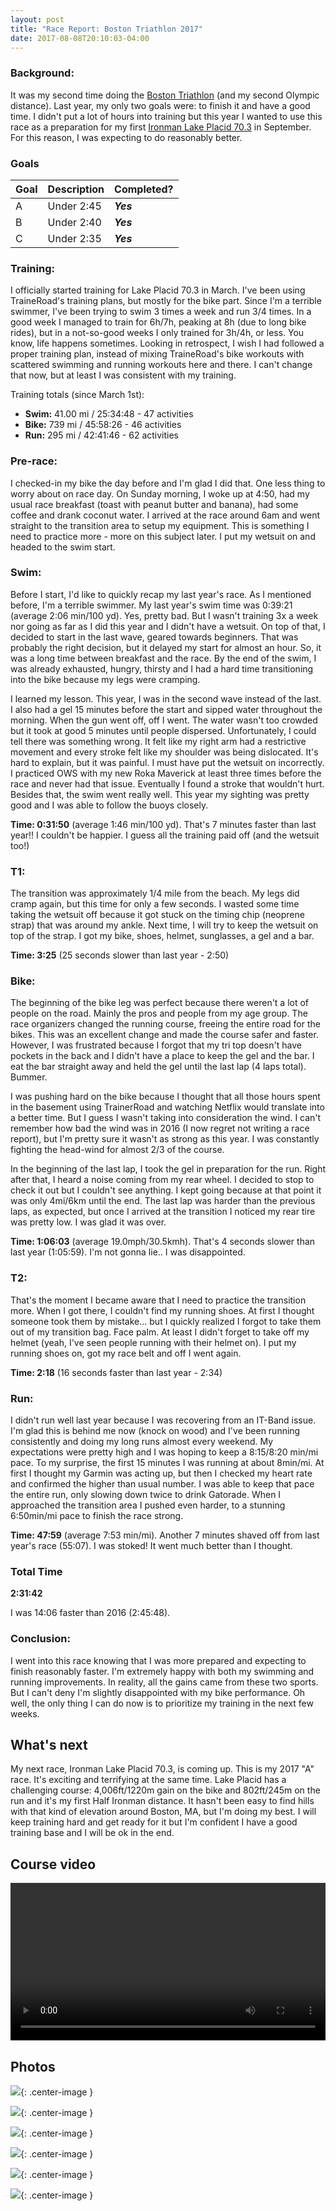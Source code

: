 ```yaml
---
layout: post
title: "Race Report: Boston Triathlon 2017"
date: 2017-08-08T20:10:03-04:00
---
```


### Background:
It was my second time doing the [Boston Triathlon](http://bostontri.com/) (and my second Olympic distance). Last year, my only two goals were: to finish it and have a good time. I didn't put a lot of hours into training but this year I wanted to use this race as a preparation for my first [Ironman Lake Placid 70.3](http://www.ironman.com/triathlon/events/americas/ironman-70.3/lake-placid.aspx) in September. For this reason, I was expecting to do reasonably better.

### Goals

| Goal | Description | Completed? |
|------|-------------|------------|
| A    | Under 2:45  | __*Yes*__      |
| B    | Under 2:40  | __*Yes*__      |
| C    | Under 2:35  | __*Yes*__      |


### Training:
I officially started training for Lake Placid 70.3 in March. I've been using TraineRoad's training plans, but mostly for the bike part. Since I'm a terrible swimmer, I've been trying to swim 3 times a week and run 3/4 times. In a good week I managed to train for 6h/7h, peaking at 8h (due to long bike rides), but in a not-so-good weeks I only trained for 3h/4h, or less. You know, life happens sometimes. Looking in retrospect, I wish I had followed a proper training plan, instead of mixing TraineRoad's bike workouts with scattered swimming and running workouts here and there. I can't change that now, but at least I was consistent with my training.

Training totals (since March 1st):

- __Swim:__ 41.00 mi / 25:34:48 - 47 activities
- __Bike:__ 739 mi / 45:58:26 - 46 activities
- __Run:__ 295 mi / 42:41:46 - 62 activities

### Pre-race:
I checked-in my bike the day before and I'm glad I did that. One less thing to worry about on race day. On Sunday morning, I woke up at 4:50, had my usual race breakfast (toast with peanut butter and banana), had some coffee and drank coconut water. I arrived at the race around 6am and went straight to the transition area to setup my equipment. This is something I need to practice more - more on this subject later. I put my wetsuit on and headed to the swim start.

### Swim:
Before I start, I'd like to quickly recap my last year's race. As I mentioned before, I'm a terrible swimmer. My last year's swim time was 0:39:21 (average 2:06 min/100 yd). Yes, pretty bad. But I wasn't training 3x a week nor going as far as I did this year and I didn't have a wetsuit. On top of that, I decided to start in the last wave, geared towards beginners. That was probably the right decision, but it delayed my start for almost an hour. So, it was a long time between breakfast and the race. By the end of the swim, I was already exhausted, hungry, thirsty and I had a hard time transitioning into the bike because my legs were cramping.

I learned my lesson. This year, I was in the second wave instead of the last. I also had a gel 15 minutes before the start and sipped water throughout the morning. When the gun went off, off I went. The water wasn't too crowded but it took at good 5 minutes until people dispersed. Unfortunately, I could tell there was something wrong. It felt like my right arm had a restrictive movement and every stroke felt like my shoulder was being dislocated. It's hard to explain, but it was painful. I must have put the wetsuit on incorrectly. I practiced OWS with my new Roka Maverick at least three times before the race and never had that issue. Eventually I found a stroke that wouldn't hurt. Besides that, the swim went really well. This year my sighting was pretty good and I was able to follow the buoys closely.

__Time: 0:31:50__ (average 1:46 min/100 yd). That's 7 minutes faster than last year!! I couldn't be happier. I guess all the training paid off (and the wetsuit too!)

### T1:
The transition was approximately 1/4 mile from the beach. My legs did cramp again, but this time for only a few seconds. I wasted some time taking the wetsuit off because it got stuck on the timing chip (neoprene strap) that was around my ankle. Next time, I will try to keep the wetsuit on top of the strap. I got my bike, shoes, helmet, sunglasses, a gel and a bar.

__Time: 3:25__ (25 seconds slower than last year - 2:50)

### Bike:
The beginning of the bike leg was perfect because there weren't a lot of people on the road. Mainly the pros and people from my age group. The race organizers changed the running course, freeing the entire road for the bikes. This was an excellent change and made the course safer and faster. However, I was frustrated because I forgot that my tri top doesn't have pockets in the back and I didn't have a place to keep the gel and the bar. I eat the bar straight away and held the gel until the last lap (4 laps total). Bummer.

I was pushing hard on the bike because I thought that all those hours spent in the basement using TrainerRoad and watching Netflix would translate into a better time. But I guess I wasn't taking into consideration the wind. I can't remember how bad the wind was in 2016 (I now regret not writing a race report), but I'm pretty sure it wasn't as strong as this year. I was constantly fighting the head-wind for almost 2/3 of the course.

In the beginning of the last lap, I took the gel in preparation for the run. Right after that, I heard a noise coming from my rear wheel. I decided to stop to check it out but I couldn't see anything. I kept going because at that point it was only 4mi/6km until the end. The last lap was harder than the previous laps, as expected, but once I arrived at the transition I noticed my rear tire was pretty low. I was glad it was over.

__Time: 1:06:03__ (average 19.0mph/30.5kmh). That's 4 seconds slower than last year (1:05:59). I'm not gonna lie.. I was disappointed.

### T2:
That's the moment I became aware that I need to practice the transition more. When I got there, I couldn't find my running shoes. At first I thought someone took them by mistake... but I quickly realized I forgot to take them out of my transition bag. Face palm. At least I didn't forget to take off my helmet (yeah, I've seen people running with their helmet on). I put my running shoes on, got my race belt and off I went again.

__Time: 2:18__ (16 seconds faster than last year - 2:34)

### Run:
I didn't run well last year because I was recovering from an IT-Band issue. I'm glad this is behind me now (knock on wood) and I've been running consistently and doing my long runs almost every weekend. My expectations were pretty high and I was hoping to keep a 8:15/8:20 min/mi pace. To my surprise, the first 15 minutes I was running at about 8min/mi. At first I thought my Garmin was acting up, but then I checked my heart rate and confirmed the higher than usual number. I was able to keep that pace the entire run, only slowing down twice to drink Gatorade. When I approached the transition area I pushed even harder, to a stunning 6:50min/mi pace to finish the race strong.

__Time: 47:59__ (average 7:53 min/mi). Another 7 minutes shaved off from last year's race (55:07). I was stoked! It went much better than I thought.

### Total Time
__2:31:42__

I was 14:06 faster than 2016 (2:45:48).

### Conclusion:
I went into this race knowing that I was more prepared and expecting to finish reasonably faster. I'm extremely happy with both my swimming and running improvements. In reality, all the gains came from these two sports. But I can't deny I'm slightly disappointed with my bike performance. Oh well, the only thing I can do now is to prioritize my training in the next few weeks.

## What's next
My next race, Ironman Lake Placid 70.3, is coming up. This is my 2017 "A" race. It's exciting and terrifying at the same time. Lake Placid has a challenging course: 4,006ft/1220m gain on the bike and 802ft/245m on the run and it's my first Half Ironman distance. It hasn't been easy to find hills with that kind of elevation around Boston, MA, but I'm doing my best. I will keep training hard and get ready for it but I'm confident I have a good training base and I will be ok in the end.

## Course video
<video width="100%" controls>
  <source src="{{ site.url }}/assets/articles/2017-08-08-race-report-boston-triathlon-2017/relive_video_boston_trialthlon_2017.mp4" type="video/mp4">
  Your browser does not support the video tag.
</video>

## Photos

![](/assets/articles/2017-08-08-race-report-boston-triathlon-2017/boston_trialthlon_2017_swim_1.jpg){: .center-image }

![](/assets/articles/2017-08-08-race-report-boston-triathlon-2017/boston_trialthlon_2017_swim_2.jpg){: .center-image }

![](/assets/articles/2017-08-08-race-report-boston-triathlon-2017/boston_trialthlon_2017_bike_1.jpg){: .center-image }

![](/assets/articles/2017-08-08-race-report-boston-triathlon-2017/boston_trialthlon_2017_bike_2.jpg){: .center-image }

![](/assets/articles/2017-08-08-race-report-boston-triathlon-2017/boston_trialthlon_2017_run_1.jpg){: .center-image }

![](/assets/articles/2017-08-08-race-report-boston-triathlon-2017/boston_trialthlon_2017_run_2.jpg){: .center-image }
